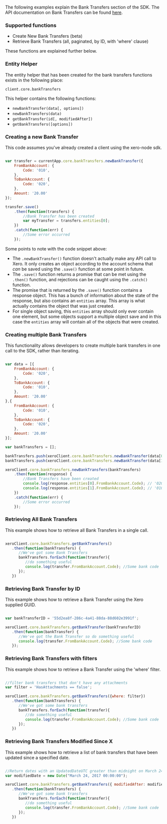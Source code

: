 The following examples explain the Bank Transfers section of the SDK.  The API documentation on Bank Transfers can be found [here](https://developer.xero.com/documentation/api/bank-transfers).

### Supported functions

* Create New Bank Transfers (beta)
* Retrieve Bank Transfers (all, paginated, by ID, with 'where' clause)

These functions are explained further below.

### Entity Helper

The entity helper that has been created for the bank transfers functions exists in the following place:

`client.core.bankTransfers`

This helper contains the following functions:

* `newBankTransfer(data[, options])`
* `newBankTransfers(data)`
* `getBankTransfer(id[, modifiedAfter])`
* `getBankTransfers([options])`

### Creating a new Bank Transfer

This code assumes you've already created a client using the xero-node sdk. 

```javascript

var transfer = currentApp.core.bankTransfers.newBankTransfer({
    FromBankAccount: {
        Code: '010',
    },
    ToBankAccount: {
        Code: '020',
    },
    Amount: '20.00'
});

transfer.save()
    .then(function(transfers) {
        //Bank Transfer has been created 
        var myTransfer = transfers.entities[0];
    })
    .catch(function(err) {
        //Some error occurred
    });
```

Some points to note with the code snippet above:

* The `.newBankTransfer()` function doesn't actually make any API call to Xero.  It only creates an object according to the account schema that _can_ be saved using the `.save()` function at some point in future.
* The `.save()` function returns a promise that can be met using the `.then()` function, and rejections can be caught using the `.catch()` function.
* The promise that is returned by the `.save()` function contains a response object.  This has a bunch of information about the state of the response, but also contains an `entities` array.  This array is what actually contains the object that was just created. 
* For single object saving, this `entities` array should only ever contain one element, but some objects support a multiple object save and in this case the `entities` array will contain all of the objects that were created.

### Creating multiple Bank Transfers

This functionality allows developers to create multiple bank transfers in one call to the SDK, rather than iterating.

```javascript

var data = [{
    FromBankAccount: {
        Code: '020',
    },
    ToBankAccount: {
        Code: '010',
    },
    Amount: '20.00'
},{
    FromBankAccount: {
        Code: '010',
    },
    ToBankAccount: {
        Code: '020',
    },
    Amount: '20.00'
}];

var bankTransfers = [];

bankTransfers.push(xeroClient.core.bankTransfers.newBankTransfer(data[0]));
bankTransfers.push(xeroClient.core.bankTransfers.newBankTransfer(data[1]));

xeroClient.core.bankTransfers.newBankTransfers(bankTransfers)
    .then(function(response) {
        //Bank Transfers have been created 
        console.log(response.entities[0].FromBankAccount.Code); // '020'
        console.log(response.entities[1].FromBankAccount.Code); // '010'
    })
    .catch(function(err) {
        //Some error occurred
    });
```

### Retrieving All Bank Transfers

This example shows how to retrieve all Bank Transfers in a single call.

```javascript

xeroClient.core.bankTransfers.getBankTransfers()
   .then(function(bankTransfers) {
      //We've got some Bank Transfers
      bankTransfers.forEach(function(transfer){
         //do something useful
         console.log(transfer.FromBankAccount.Code); //Some bank code
      });
   })
```

### Retrieving Bank Transfer by ID

This example shows how to retrieve a Bank Transfer using the Xero supplied GUID.

```javascript

var bankTransferID = '55d2ea8f-286c-4a41-88da-88d602e3991f';

xeroClient.core.bankTransfers.getBankTransfer(bankTransferID)
   .then(function(bankTransfer) {
      //We've got the Bank Transfer so do something useful
      console.log(transfer.FromBankAccount.Code); //Some bank code
   });
```

### Retrieving Bank Transfers with filters

This example shows how to retrieve a Bank Transfer using the 'where' filter.

```javascript

//filter bank transfers that don't have any attachments
var filter = 'HasAttachments == false';

xeroClient.core.bankTransfers.getBankTransfers({where: filter})
   .then(function(bankTransfers) {
      //We've got some bank transfers
      bankTransfers.forEach(function(transfer){
         //do something useful
         console.log(transfer.FromBankAccount.Code); //Some bank code
      });
   })
```

### Retrieving Bank Transfers Modified Since X

This example shows how to retrieve a list of bank transfers that have been updated since a specified date.

```javascript

//Return dates with an UpdatedDateUTC greater than midnight on March 24th, 2017.
var modifiedDate = new Date("March 24, 2017 00:00:00");

xeroClient.core.bankTransfers.getBankTransfers({ modifiedAfter: modifiedDate })
   .then(function(bankTransfers) {
      //We've got some bank transfers
      bankTransfers.forEach(function(transfer){
         //do something useful
         console.log(transfer.FromBankAccount.Code); //Some bank code
      });
   })
```